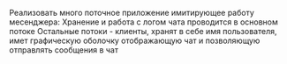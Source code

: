Реализовать много поточное приложение имитирующее работу месенджера:
Хранение и работа с логом чата проводится в основном потоке
Остальные потоки - клиенты, хранят в себе имя пользователя, имет графическую оболочку отображающую чат и позволяющую отправлять сообщения в чат
